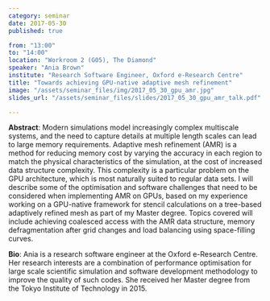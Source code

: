 ```yaml
---
category: seminar
date: 2017-05-30  
published: true

from: "13:00"
to: "14:00"
location: "Workroom 2 (G05), The Diamond"
speaker: "Ania Brown"
institute: "Research Software Engineer, Oxford e-Research Centre"
title: "Towards achieving GPU-native adaptive mesh refinement"
image: "/assets/seminar_files/img/2017_05_30_gpu_amr.jpg"
slides_url: "/assets/seminar_files/slides/2017_05_30_gpu_amr_talk.pdf"

---
```

**Abstract**: Modern simulations model increasingly complex multiscale systems, and the need to capture details at multiple length scales can lead to large memory requirements. Adaptive mesh refinement (AMR) is a method for reducing memory cost by varying the accuracy in each region to match the physical characteristics of the simulation, at the cost of increased data structure complexity. This complexity is a particular problem on the GPU architecture, which is most naturally suited to regular data sets. I will describe some of the optimisation and software challenges that need to be considered when implementing AMR on GPUs, based on my experience working on a GPU-native framework for stencil calculations on a tree-based adaptively refined mesh as part of my Master degree. Topics covered will include achieving coalesced access with the AMR data structure, memory defragmentation after grid changes and load balancing using space-filling curves.

**Bio**: Ania is a research software engineer at the Oxford e-Research Centre. Her research interests are a combination of performance optimisation for large scale scientific simulation and software development methodology to improve the quality of such codes. She received her Master degree from the Tokyo Institute of Technology in 2015.
